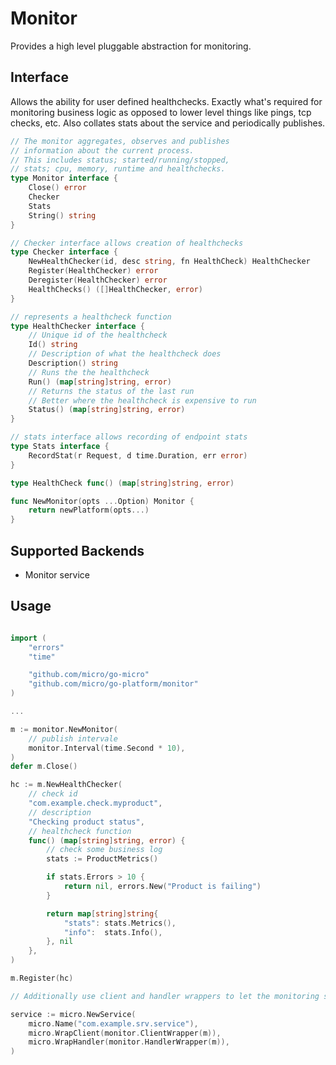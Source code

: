 # Monitor

Provides a high level pluggable abstraction for monitoring. 

## Interface

Allows the ability for user defined healthchecks. Exactly what's required for monitoring 
business logic as opposed to lower level things like pings, tcp checks, etc. Also 
collates stats about the service and periodically publishes.

```go
// The monitor aggregates, observes and publishes
// information about the current process.
// This includes status; started/running/stopped,
// stats; cpu, memory, runtime and healthchecks.
type Monitor interface {
	Close() error
	Checker
	Stats
	String() string
}

// Checker interface allows creation of healthchecks
type Checker interface {
	NewHealthChecker(id, desc string, fn HealthCheck) HealthChecker
	Register(HealthChecker) error
	Deregister(HealthChecker) error
	HealthChecks() ([]HealthChecker, error)
}

// represents a healthcheck function
type HealthChecker interface {
	// Unique id of the healthcheck
	Id() string
	// Description of what the healthcheck does
	Description() string
	// Runs the the healthcheck
	Run() (map[string]string, error)
	// Returns the status of the last run
	// Better where the healthcheck is expensive to run
	Status() (map[string]string, error)
}

// stats interface allows recording of endpoint stats
type Stats interface {
	RecordStat(r Request, d time.Duration, err error)
}

type HealthCheck func() (map[string]string, error)

func NewMonitor(opts ...Option) Monitor {
	return newPlatform(opts...)
}
```

## Supported Backends

- Monitor service

## Usage

```go

import (
	"errors"
	"time"

	"github.com/micro/go-micro"
	"github.com/micro/go-platform/monitor"
)

...

m := monitor.NewMonitor(
	// publish intervale
	monitor.Interval(time.Second * 10),
)
defer m.Close()

hc := m.NewHealthChecker(
	// check id
	"com.example.check.myproduct",
	// description
	"Checking product status",
	// healthcheck function
	func() (map[string]string, error) {
		// check some business log
		stats := ProductMetrics()

		if stats.Errors > 10 {
			return nil, errors.New("Product is failing")
		}

		return map[string]string{
			"stats": stats.Metrics(),
			"info":  stats.Info(),
		}, nil
	},
)

m.Register(hc)

// Additionally use client and handler wrappers to let the monitoring service keep track of endpoint stats.

service := micro.NewService(
	micro.Name("com.example.srv.service"),
	micro.WrapClient(monitor.ClientWrapper(m)),
	micro.WrapHandler(monitor.HandlerWrapper(m)),
)
```
